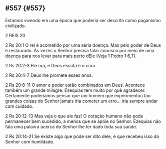 ## #557 {#557}

Estamos vivendo em uma época que poderia ser descrita como paganismo civilizado.

2 REIS 20

2 Rs 20:1 O rei é acometido por uma séria doença. Mas pelo poder de Deus é restaurado. Às vezes o Senhor precisa falar conosco por meio de uma doença para nos levar para mais perto dEle (Veja 1 Pedro 1:6,7).

2 Rs 20:2-3 Ele ora, e Deus escuta e o cura.

2 Rs 20:4-7 Deus lhe promete esses anos.

2 Rs 20:8-11 O amor e poder estão combinados em Deus. Acontece também um grande milagre. Ezequias tem muito por quê agradecer. Certamente poderíamos pensar que um homem que experimentou tão grandes coisas do Senhor jamais iria cometer um erro... iria sempre andar com cuidado.

2 Rs 20:12-13 Mas veja o que ele faz! O coração humano não pode permanecer bem sucedido, a menos que se apóie no Senhor. Ezequias não fala uma palavra acerca do Senhor lhe ter dado toda sua saúde.

2 Rs 20:14-21 Se existe algo que pode ser dito dele, é que recebeu isso do Senhor com humildade.